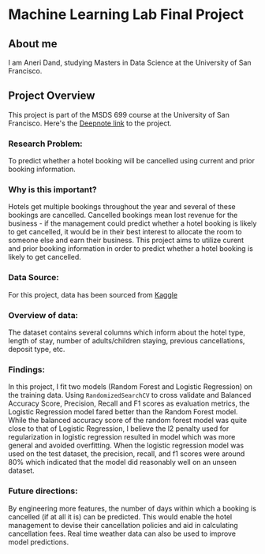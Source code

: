 # Machine Learning Lab Final Project

## About me
I am Aneri Dand, studying Masters in Data Science at the University of San Francisco. 

## Project Overview
This project is part of the MSDS 699 course at the University of San Francisco.
Here's the [Deepnote link](https://deepnote.com/project/ddc61a58-e71d-4541-81d3-ede4d6669fe3) to the project.

### Research Problem: 
To predict whether a hotel booking will be cancelled using current and prior booking information.  

### Why is this important?
Hotels get multiple bookings throughout the year and several of these bookings are cancelled. Cancelled bookings mean lost revenue for the business - if the management could predict whether a hotel booking is likely to get cancelled, it would be in their best interest to allocate the room to someone else and earn their business. This project aims to utilize curent and prior booking information in order to predict whether a hotel booking is likely to get cancelled.

### Data Source:
For this project, data has been sourced from [Kaggle](https://www.kaggle.com/jessemostipak/hotel-booking-demand)

### Overview of data:
The dataset contains several columns which inform about the hotel type, length of stay, number of adults/children staying, previous cancellations, deposit type, etc.  

### Findings:
In this project, I fit two models (Random Forest and Logistic Regression) on the training data. Using `RandomizedSearchCV` to cross validate and Balanced Accuracy Score, Precision, Recall and F1 scores as evaluation metrics, the Logistic Regression model fared better than the Random Forest model. While the balanced accuracy score of the random forest model was quite close to that of Logistic Regression, I believe the l2 penalty used for regularization in logistic regression resulted in model which was more general and avoided overfitting. When the logistic regression model was used on the test dataset, the precision, recall, and f1 scores were around 80% which indicated that the model did reasonably well on an unseen dataset. 

### Future directions:
By engineering more features, the number of days within which a booking is cancelled (if at all it is) can be predicted. This would enable the hotel management to devise their cancellation policies and aid in calculating cancellation fees. Real time weather data can also be used to improve model predictions.

